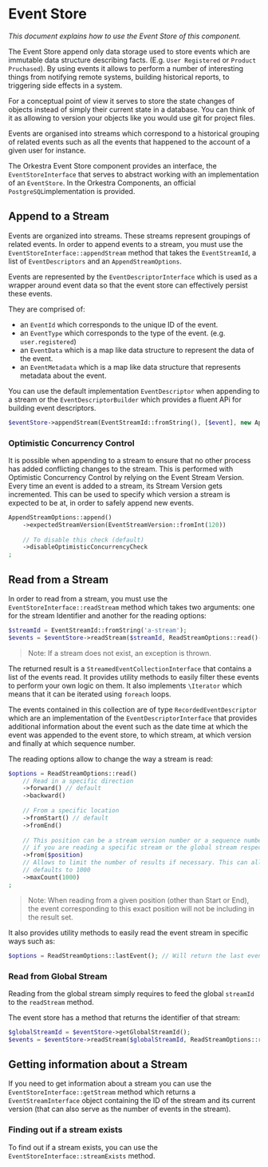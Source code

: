 # Event Store
*This document explains how to use the Event Store of this component.*

The Event Store append only data storage used to store events which are immutable data structure describing facts. 
(E.g. `User Registered` or `Product Pruchased`). By using events it allows to perform a number of interesting
things from notifying remote systems, building historical reports, to triggering side effects in a system.

For a conceptual point of view it serves to store the state changes of objects instead of simply their current state in a database.
You can think of it as allowing to version your objects like you would use git for project files.

Events are organised into streams which correspond to a historical grouping of related events such as all the events
that happened to the account of a given user for instance.

The Orkestra Event Store component provides an interface, the `EventStoreInterface` that serves to abstract working with
an implementation of an `EventStore`. In the Orkestra Components, an official `PostgreSQL`implementation is provided.

## Append to a Stream
Events are organized into streams. These streams represent groupings of related events.
In order to append events to a stream, you must use the `EventStoreInterface::appendStream` method that takes
the `EventStreamId`, a list of `EventDescriptors` and an `AppendStreamOptions`.

Events are represented by the `EventDescriptorInterface` which is used as a wrapper around event data
so that the event store can effectively persist these events.

They are comprised of:
- an `EventId` which corresponds to the unique ID of the event.
- an `EventType` which corresponds to the type of the event. (e.g. `user.registered`)
- an `EventData` which is a map like data structure to represent the data of the event.
- an `EventMetadata` which is a map like data structure that represents metadata about the event.

You can use the default implementation `EventDescriptor` when appending to a stream or the `EventDescriptorBuilder`
which provides a fluent APi for building event descriptors.


```php
$eventStore->appendStream(EventStreamId::fromString(), [$event], new AppendStreamOptions());
```

### Optimistic Concurrency Control
It is possible when appending to a stream to ensure that no other process has added conflicting changes 
to the stream. This is performed with Optimistic Concurrency Control by relying on the Event Stream Version.
Every time an event is added to a stream, its Stream Version gets incremented. 
This can be used to specify which version a stream is expected to be at, in order to safely append new events.

```php
AppendStreamOptions::append()
    ->expectedStreamVersion(EventStreamVersion::fromInt(120))
    
    // To disable this check (default)
    ->disableOptimisticConcurrencyCheck
;
```
## Read from a Stream
In order to read from a stream, you must use the `EventStoreInterface::readStream` method which takes
two arguments: one for the stream Identifier and another for the reading options:
```php
$streamId = EventStreamId::fromString('a-stream');
$events = $eventStore->readStream($streamId, ReadStreamOptions::read()->forward()->fromStart());
```
> Note: If a stream does not exist, an exception is thrown.

The returned result is a `StreamedEventCollectionInterface` that contains a list of the events read.
It provides utility methods to easily filter these events to perform your own logic on them. It also implements
`\Iterator` which means that it can be iterated using `foreach` loops.

The events contained in this collection are of type `RecordedEventDescriptor` which are an implementation of the `EventDescriptorInterface`
that provides additional information about the event such as the date time at which the event was appended to the event store,
to which stream, at which version and finally at which sequence number.


The reading options allow to change the way a stream is read:

```php
$options = ReadStreamOptions::read()
    // Read in a specific direction
    ->forward() // default
    ->backward()
    
    // From a specific location
    ->fromStart() // default
    ->fromEnd()
    
    // This position can be a stream version number or a sequence number depending
    // if you are reading a specific stream or the global stream respectively.
    ->from($position)
    // Allows to limit the number of results if necessary. This can allow to read in batches.
    // defaults to 1000 
    ->maxCount(1000)
;
```
> Note: When reading from a given position (other than Start or End), the event corresponding to this exact 
> position will not be including in the result set.

It also provides utility methods to easily read the event stream in specific ways such as:

```php
$options = ReadStreamOptions::lastEvent(); // Will return the last event of a stream.
```


### Read from Global Stream
Reading from the global stream simply requires to feed the global `streamId` to the `readStream` method.

The event store has a method that returns the identifier of that stream:
```php
$globalStreamId = $eventStore->getGlobalStreamId();
$events = $eventStore->readStream($globalStreamId, ReadStreamOptions::read()->forward()->fromStart());
```


## Getting information about a Stream
If you need to get information about a stream you can use the `EventStoreInterface::getStream` method which returns a
`EventStreamInterface` object containing the ID of the stream and its current version (that can also serve as the number of events in the stream).

### Finding out if a stream exists
To find out if a stream exists, you can use the `EventStoreInterface::streamExists` method.
